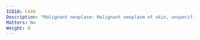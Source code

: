```yaml
---
ICD10: C449
Description: "Malignant neoplasm: Malignant neoplasm of skin, unspecified"
Matters: No
Weight: 0
---
```

